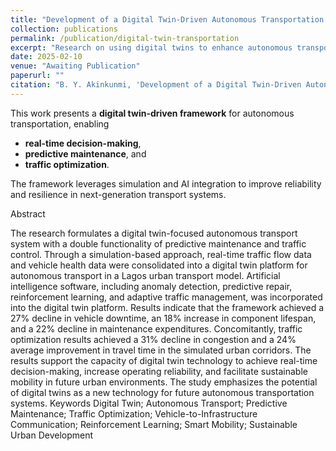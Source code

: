 ```yaml
---
title: "Development of a Digital Twin-Driven Autonomous Transportation Framework for Real-Time Decision-Making, Predictive Maintenance, and Traffic Optimization"
collection: publications
permalink: /publication/digital-twin-transportation
excerpt: "Research on using digital twins to enhance autonomous transportation systems with predictive maintenance and optimized traffic flow."
date: 2025-02-10
venue: "Awaiting Publication"
paperurl: ""
citation: "B. Y. Akinkunmi, 'Development of a Digital Twin-Driven Autonomous Transportation Framework,' Awaiting Publication, 2025."
---
```


This work presents a **digital twin-driven framework** for autonomous transportation, enabling  
- **real-time decision-making**,  
- **predictive maintenance**, and  
- **traffic optimization**.  

The framework leverages simulation and AI integration to improve reliability and resilience in next-generation transport systems.  

Abstract

The research formulates a digital twin-focused autonomous transport system with a double functionality of predictive maintenance and traffic control. Through a simulation-based approach, real-time traffic flow data and vehicle health data were consolidated into a digital twin platform for autonomous transport in a Lagos urban transport model. Artificial intelligence software, including anomaly detection, predictive repair, reinforcement learning, and adaptive traffic management, was incorporated into the digital twin platform. Results indicate that the framework achieved a 27% decline in vehicle downtime, an 18% increase in component lifespan, and a 22% decline in maintenance expenditures. Concomitantly, traffic optimization results achieved a 31% decline in congestion and a 24% average improvement in travel time in the simulated urban corridors. The results support the capacity of digital twin technology to achieve real-time decision-making, increase operating reliability, and facilitate sustainable mobility in future urban environments. The study emphasizes the potential of digital twins as a new technology for future autonomous transportation systems.
Keywords
Digital Twin; Autonomous Transport; Predictive Maintenance; Traffic Optimization; Vehicle-to-Infrastructure Communication; Reinforcement Learning; Smart Mobility; Sustainable Urban Development

